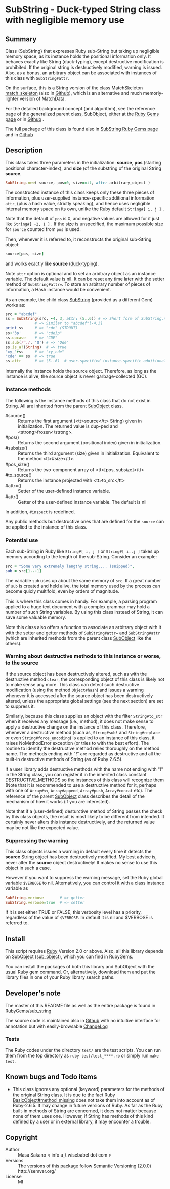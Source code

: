 
# SubString - Duck-typed String class with negligible memory use

## Summary

Class {SubString} that expresses Ruby sub-String but taking up negligible
memory space, as its instance holds the positional information only.  It
behaves exactly like String (duck-typing), except destructive modification is
prohibited.  If the original string is destructively modified, warning is
issued.  Also, as a bonus, an arbitrary object can be associated with
instances of this class with `SubString#attr`.

On the surface, this is a String version of the class MatchSkeleton
[match_skeleton](https://rubygems.org/gems/match_skeleton) (also in 
[Github](https://github.com/masasakano/match_skeleton)), which is an
alternative and much memorly-lighter version of MatchData.

For the detailed background concept (and algorithm), see the reference page of
the generalized parent class, SubObject, either at the [Ruby Gems page](http://rubygems.org/gems/sub_object) or in
[Github](https://github.com/masasakano/sub_object) .

The full package of this class is found also in [SubString Ruby Gems page](http://rubygems.org/gems/sub_string) and in
[Github](https://github.com/masasakano/sub_string)

## Description

This class takes three parameters in the initialization: **source**, **pos**
(starting positional character-index), and **size** (of the substring of the
original String **source**.

```ruby
SubString.new( source, pos=0, size=nil, attr: arbitrary_object )
```

The constructed instance of this class keeps only these three pieces of
information, plus user-supplied instance-specific additional information
`attr`, (plus a hash value, strictly speaking), and hence uses negligible
internal memory space on its own, unlike the Ruby default `String#[ i, j ]` .

Note that the default of `pos` is 0, and negative values are allowed for it
just like `String#[ -2, 1 ]` .   If the size is unspecified, the maximum
possible size for `source` counted from `pos` is used.

Then, whenever it is referred to, it reconstructs the original sub-String
object:

```ruby
source[pos, size]
```

and works exactly like **source**
([duck-typing](https://en.wikipedia.org/wiki/Duck_typing)).

Note `attr` option is optional and to set an arbitrary object as an instance
variable.  The default value is nil. It can be reset any time later with the
setter method of `SubString#attr=`. To store an arbitrary number of pieces of
information, a Hash instance would be convenient.

As an example, the child class
[SubString](http://rubygems.org/gems/sub_string) (provided as a different Gem)
works as:

```ruby
src = "abcdef"
ss = SubString(src, -4, 3, attr: (5..6)) # => Short form of SubString.new()
             # => Similar to "abcdef"[-4,3]
print ss     # => "cde" (STDOUT)
ss+'3p'      # => "cde3p"
ss.upcase    # => "CDE"
ss.sub(/^./, 'Q') # => "Qde"
ss.is_a?(String)  # => true
"xy_"+ss     # => "xy_cde"
"cde" == ss  # => true
ss.attr      # => (5..6)  # user-specified instance-specific additional information
```

Internally the instance holds the source object.  Therefore, as long as the
instance is alive, the source object is never garbage-collected (GC).

### Instance methods

The following is the instance methods of this class that do not exist in
String.  All are inherited from the parent
[SubObject](http://rubygems.org/gems/sub_object) class.

<dl>
<dt>#source()</dt>
<dd>   Returns the first argument (&lt;tt&gt;source&lt;/tt&gt; String) given in initialization. The
    returned value is dup-ped and &lt;strong&gt;frozen&lt;/strong&gt;.</dd>
<dt>#pos()</dt>
<dd>   Returns the second argument (positional index) given in initialization.</dd>
<dt>#subsize()</dt>
<dd>   Returns the third argument (size) given in initialization.  Equivalent to
    the method &lt;tt&gt;#size&lt;/tt&gt;.</dd>
<dt>#pos_size()</dt>
<dd>   Returns the two-component array of &lt;tt&gt;[pos, subsize]&lt;/tt&gt;</dd>
<dt>#to_source()</dt>
<dd>   Returns the instance projected with &lt;tt&gt;to_src&lt;/tt&gt;</dd>
<dt>#attr=()</dt>
<dd>   Setter of the user-defined instance variable.</dd>
<dt>#attr()</dt>
<dd>   Getter of the user-defined instance variable.  The default is nil</dd>
</dl>



In addition, `#inspect` is redefined.

Any public methods but destructive ones that are defined for the `source` can
be applied to the instance of this class.

### Potential use

Each sub-String in Ruby like `String#[ i, j ]` or `String#[ i..j ]` takes up
memory according to the length of the sub-String.  Consider an example:

```ruby
src = "Some very extremely lengthy string.... (snipped)".
sub = src[1..-1]
```

The variable `sub` uses up about the same memory of `src`. If a great number
of `sub` is created and held alive, the total memory used by the process can
become quicly multifold, even by orders of magnitude.

This is where this class comes in handy.  For example, a parsing program
applied to a huge text document with a complex grammar may hold a number of
such String variables.  By using this class instead of String, it can save
some valuable memory.

Note this class also offers a function to associate an arbitrary object with
it with the setter and getter methods of `SubString#attr=` and
`SubString#attr` (which are inherited methods from the parent class
[SubObject](http://rubygems.org/gems/sub_object) like the others).

### Warning about destructive methods to this instance or worse, to the source

If the source object has been destructively altered, such as with the
destructive method `clear`, the corresponding object of this class is likely
not to make sense any more.  This class can detect such destructive
modification (using the method `Object#hash`) and issues a warning whenever it
is accessed after the source object has been destructively altered, unless the
appropriate global settings (see the next section) are set to suppress it.

Similarly, because this class supplies an object with the filter
`String#to_str` when it receives any message (i.e., method), it does not make
sense to apply a destructive change on the instance of this class. Therefore,
whenever a destructive method (such as, `String#sub!` and `String#replace` or
even `String#force_encoding`) is applied to an instance of this class, it
raises NoMethodError exception (or tries to with the best effort).  The
routine to identify the destructive method relies thoroughly on the method
name. The methods ending with "!" are regarded as destructive and all the
built-in destructive methods of String (as of Ruby 2.6.5).

If a user library adds destructive methods with the name not ending with "!"
in the String class, you can register it in the inherited class constant
DESTRUCTIVE_METHODS so the instances of this class will recognize them (Note
that it is recommended to use a destructive method for it, perhaps with one of
`Array#<<`, `Array#append`, `Array#push`, `Array#concat` etc). The reference
of the parent [SubObject](http://rubygems.org/gems/sub_object) class describes
the detail of the mechanism of how it works (if you are interested).

Note that if a (user-defined) desturctive method of String passes the check by
this class objects, the result is most likely to be different from intended. 
It certainly never alters this instance destructively, and the returned value
may be not like the expected value.

### Suppressing the warning

This class objects issues a warning in default every time it detects the
**source** String object has been destructively modified.  My best advice is,
never alter the **source** object destructively!  It makes no sense to use
this object in such a case.

However if you want to suppress the warning message, set the Ruby global
variable `$VERBOSE` to nil.  Alternatively, you can control it with a class
instance variable as

```ruby
SubString.verbose       # => getter
SubString.verbose=true  # => setter
```

If it is set either TRUE or FALSE, this verbosity level has a priority,
regardless of the value of `$VERBOSE`. In default it is nil and $VERBOSE is
referred to.

## Install

This script requires [Ruby](http://www.ruby-lang.org) Version 2.0 or above. 
Also, all this library depends on [SubObject (sub_object)](https://rubygems.org/gems/sub_object), which you can find in
RubyGems.

You can install the packages of both this library and SubObject with the usual
Ruby gem command. Or, alternatively, download them and put the library files
in one of your Ruby library search paths.

## Developer's note

The master of this README file as well as the entire package is found in
[RubyGems/sub_string](https://rubygems.org/gems/sub_string)

The source code is maintained also in
[Github](https://github.com/masasakano/sub_string) with no intuitive interface
for annotation but with easily-browsable
[ChangeLog](https://github.com/masasakano/sub_string/blob/master/ChangeLog)

### Tests

The Ruby codes under the directory `test/` are the test scripts. You can run
them from the top directory as `ruby test/test_****.rb` or simply run `make
test`.

## Known bugs and Todo items

*   This class ignores any optional (keyword) parameters for the methods of
    the original String class.  It is due to the fact Ruby
    [BasicObject#method_missing](https://ruby-doc.org/core-2.6.5/BasicObject.html#method-i-method_missing) does not take them into account as of
    Ruby-2.6.5.  It may change in future versions of Ruby. As far as the Ruby
    built-in methods of String are concerned, it does not matter because none
    of them uses one.  However, if String has methods of this kind defined by
    a user or in external library, it may encounter a trouble.


## Copyright

<dl>
<dt>Author</dt>
<dd>   Masa Sakano &lt; info a_t wisebabel dot com &gt;</dd>
<dt>Versions</dt>
<dd>   The versions of this package follow Semantic Versioning (2.0.0)
    http://semver.org/</dd>
<dt>License</dt>
<dd>   MI</dd>
</dl>




